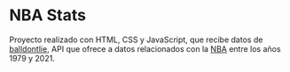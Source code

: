 # NBA Stats
Proyecto realizado con HTML, CSS y JavaScript, que recibe datos de [balldontlie](https://www.balldontlie.io/), API que ofrece a datos relacionados con la [NBA](https://es.wikipedia.org/wiki/National_Basketball_Association) entre los años 1979 y 2021. 